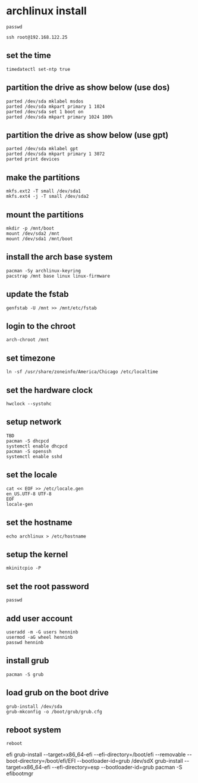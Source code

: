 # archlinux install

```
passwd
```

```
ssh root@192.168.122.25
```

## set the time
```
timedatectl set-ntp true
```


## partition the drive as show below (use dos)
```
parted /dev/sda mklabel msdos
parted /dev/sda mkpart primary 1 1024
parted /dev/sda set 1 boot on
parted /dev/sda mkpart primary 1024 100%
```

## partition the drive as show below (use gpt)
```
parted /dev/sda mklabel gpt
parted /dev/sda mkpart primary 1 3072
parted print devices
```

## make the partitions
```
mkfs.ext2 -T small /dev/sda1
mkfs.ext4 -j -T small /dev/sda2
```

## mount the partitions
```
mkdir -p /mnt/boot
mount /dev/sda2 /mnt
mount /dev/sda1 /mnt/boot
```

## install the arch base system
```
pacman -Sy archlinux-keyring
pacstrap /mnt base linux linux-firmware
```

## update the fstab
```
genfstab -U /mnt >> /mnt/etc/fstab
```

## login to the chroot
```
arch-chroot /mnt
```

## set timezone
```
ln -sf /usr/share/zoneinfo/America/Chicago /etc/localtime
```

## set the hardware clock
```
hwclock --systohc
```

## setup network
```
TBD
pacman -S dhcpcd
systemctl enable dhcpcd
pacman -S openssh
systemctl enable sshd
```

## set the locale
```
cat << EOF >> /etc/locale.gen
en_US.UTF-8 UTF-8
EOF
locale-gen
```

## set the hostname
```
echo archlinux > /etc/hostname
```

## setup the kernel
```
mkinitcpio -P
```

## set the root password
```
passwd
```

## add user account
```
useradd -m -G users henninb
usermod -aG wheel henninb
passwd henninb
```

## install grub
```
pacman -S grub
```

## load grub on the boot drive
```
grub-install /dev/sda
grub-mkconfig -o /boot/grub/grub.cfg
````

## reboot system
```
reboot
```
efi
grub-install --target=x86_64-efi --efi-directory=/boot/efi --removable --boot-directory=/boot/efi/EFI --bootloader-id=grub /dev/sdX
grub-install --target=x86_64-efi --efi-directory=esp --bootloader-id=grub
pacman -S efibootmgr
